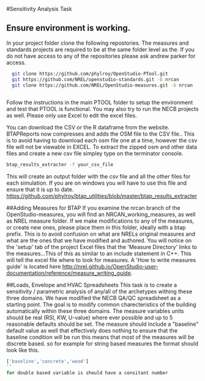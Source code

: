 #Sensitivity Analysis Task
## Ensure environment is working. 
In your project folder clone the following repostories. The measures and standards projects are required to be at the same folder level as the. If you do not have access to any of the repositories please ask andrew parker for access. 
```bash
  git clone https://github.com/phylroy/OpenStudio-PTool.git
  git https://github.com/NREL/openstudio-standards.git -b nrcan 
  git clone https://github.com/NREL/OpenStudio-measures.git -b nrcan
  
```
Follow the instructions in the main PTOOL folder to setup the environment and test that PTOOL is functional. You may also try to run the NECB projects as well. Please only use Excel to edit the excel files.

You can download the CSV or the R dataframe from the website. BTAPReports now compresses and adds the OSM file to the CSV file.. This is to avoid having to download each osm file one at a time, however the csv file will not be viewable in EXCEL. To extract the zipped osm and other data files and create a new csv file simpley type on the terminator console. 
```bash
btap_results_extracter -f your_csv_file
```
This will create an output folder with the csv file and all the other files for each simulation.  If you are on windows you will have to use this file and ensure that it is up to date. https://github.com/phylroy/btap_utilities/blob/master/btap_results_extracter

##Adding Measures for BTAP
If you examine the nrcan branch of the OpenStudio-measures, you will find an NRCAN_working_measures, as well as NREL measure folder. If we make modifications to any of the measures, or create new ones, please place them in this folder, ideally with a btap prefix. This is to avoid confusion on what are NRELs original measures and what are the ones that we have modified and authored. You will notice on the 'setup' tab of the project Excel files that the 'Measure Directory' links to the measures...This of this as similar to an include statement in C++. This will tell the excel file where to look for measures.  A 'How to write measures guide' is located here http://nrel.github.io/OpenStudio-user-documentation/reference/measure_writing_guide.

##Loads, Envelope and HVAC Spreadsheets
This task is to create a sensitivity / parametric analysis of any/all of the archetypes withing these three domains. We have modified the NECB QA/QC spreadsheet as a starting point. The goal is to modify common charecteristics of the building automatically within these three domains. The measure variables units should be real (RSI, KW, U-value) where ever possible and up to 5 reasonable defaults should be set. The measure should include a "baseline" default value as well that effectively does nothing to ensure that the baseline condition will be run this means that most of the measures will be discrete based. so for example for string based measures the format should look like this. 
```bash
['baseline','concrete','wood']
``
for double based variable is should have a consitant number





